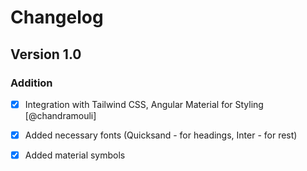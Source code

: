 # Changelog

## Version 1.0 

### Addition

- [x] Integration with Tailwind CSS, Angular Material for Styling [@chandramouli]
- [x] Added necessary fonts (Quicksand - for headings, Inter - for rest)
- [x] Added material symbols
  

